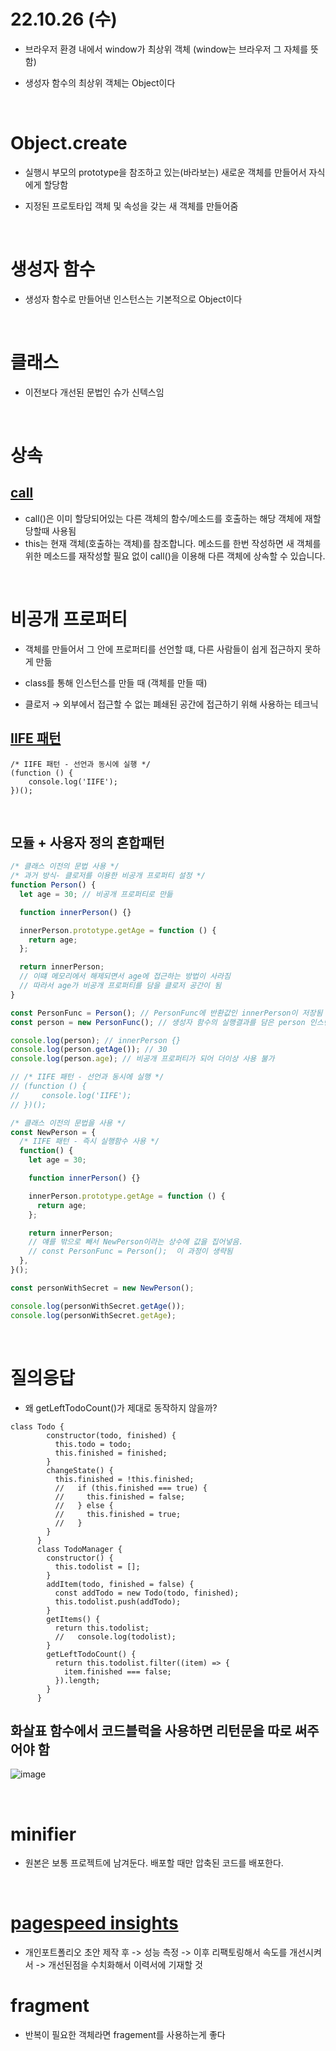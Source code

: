 # 22.10.26 (수)

- 브라우저 환경 내에서 window가 최상위 객체 (window는 브라우저 그 자체를 뜻함)

- 생성자 함수의 최상위 객체는 Object이다

<br>

# Object.create

- 실행시 부모의 prototype을 참조하고 있는(바라보는) 새로운 객체를 만들어서 자식에게 할당함

- 지정된 프로토타입 객체 및 속성을 갖는 새 객체를 만들어줌

<br>

# 생성자 함수

- 생성자 함수로 만들어낸 인스턴스는 기본적으로 Object이다

<br>

# 클래스

- 이전보다 개선된 문법인 슈가 신텍스임

<br>

# 상속

## [call](https://developer.mozilla.org/ko/docs/Web/JavaScript/Reference/Global_Objects/Function/call)

- call()은 이미 할당되어있는 다른 객체의 함수/메소드를 호출하는 해당 객체에 재할당할때 사용됨
- this는 현재 객체(호출하는 객체)를 참조합니다. 메소드를 한번 작성하면 새 객체를 위한 메소드를 재작성할 필요 없이 call()을 이용해 다른 객체에 상속할 수 있습니다.

<br>

# 비공개 프로퍼티

- 객체를 만들어서 그 안에 프로퍼티를 선언할 떄, 다른 사람들이 쉽게 접근하지 못하게 만듦

- class를 통해 인스턴스를 만들 때 (객체를 만들 때)

- 클로저 → 외부에서 접근할 수 없는 폐쇄된 공간에 접근하기 위해 사용하는 테크닉

## [IIFE 패턴](https://developer.mozilla.org/ko/docs/Glossary/IIFE)

```JS
/* IIFE 패턴 - 선언과 동시에 실행 */
(function () {
    console.log('IIFE');
})();

```

<br>

## 모듈 + 사용자 정의 혼합패턴

```js
/* 클래스 이전의 문법 사용 */
/* 과거 방식- 클로저를 이용한 비공개 프로퍼티 설정 */
function Person() {
  let age = 30; // 비공개 프로퍼티로 만듦

  function innerPerson() {}

  innerPerson.prototype.getAge = function () {
    return age;
  };

  return innerPerson;
  // 이떄 메모리에서 해제되면서 age에 접근하는 방법이 사라짐
  // 따라서 age가 비공개 프로퍼티를 담을 클로저 공간이 됨
}

const PersonFunc = Person(); // PersonFunc에 반환값인 innerPerson이 저장됨
const person = new PersonFunc(); // 생성자 함수의 실행결과를 담은 person 인스턴스가 만들어짐

console.log(person); // innerPerson {}
console.log(person.getAge()); // 30
console.log(person.age); // 비공개 프로퍼티가 되어 더이상 사용 불가

// /* IIFE 패턴 - 선언과 동시에 실행 */
// (function () {
//     console.log('IIFE');
// })();

/* 클래스 이전의 문법을 사용 */
const NewPerson = {
  /* IIFE 패턴 - 즉시 실행함수 사용 */
  function() {
    let age = 30;

    function innerPerson() {}

    innerPerson.prototype.getAge = function () {
      return age;
    };

    return innerPerson;
    // 얘를 밖으로 빼서 NewPerson이라는 상수에 값을 집어넣음.
    // const PersonFunc = Person();  이 과정이 생략됨
  },
}();

const personWithSecret = new NewPerson();

console.log(personWithSecret.getAge());
console.log(personWithSecret.getAge);
```

<br>

# 질의응답

- 왜 getLeftTodoCount()가 제대로 동작하지 않을까?

```JS
class Todo {
        constructor(todo, finished) {
          this.todo = todo;
          this.finished = finished;
        }
        changeState() {
          this.finished = !this.finished;
          //   if (this.finished === true) {
          //     this.finished = false;
          //   } else {
          //     this.finished = true;
          //   }
        }
      }
      class TodoManager {
        constructor() {
          this.todolist = [];
        }
        addItem(todo, finished = false) {
          const addTodo = new Todo(todo, finished);
          this.todolist.push(addTodo);
        }
        getItems() {
          return this.todolist;
          //   console.log(todolist);
        }
        getLeftTodoCount() {
          return this.todolist.filter((item) => {
            item.finished === false;
          }).length;
        }
      }
```

## 화살표 함수에서 코드블럭을 사용하면 리턴문을 따로 써주어야 함

![image](https://user-images.githubusercontent.com/68424403/197935635-858a5ba7-db7d-45c2-b2bc-8d8a2c0beebb.png)

<br>

# minifier

- 원본은 보통 프로젝트에 남겨둔다. 배포할 때만 압축된 코드를 배포한다.

<br>

# [pagespeed insights](https://pagespeed.web.dev/)

- 개인포트폴리오 초안 제작 후 -> 성능 측정 -> 이후 리팩토링해서 속도를 개선시켜서 -> 개선된점을 수치화해서 이력서에 기재할 것

# fragment

- 반복이 필요한 객체라면 fragement를 사용하는게 좋다
